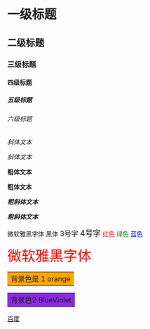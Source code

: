 # 一级标题
## 二级标题
### 三级标题
#### 四级标题
##### 五级标题
###### 六级标题

*斜体文本* 

_斜体文本_

**粗体文本**

__粗体文本__

***粗斜体文本***

___粗斜体文本___

<font face="微软雅黑" >微软雅黑字体</font>
<font face="黑体" >黑体</font>
<font size=3 >3号字</font>
<font size=4 >4号字</font>
<font color=#FF0000 >红色</font>
<font color=#008000 >绿色</font>
<font color=#0000FF >蓝色</font>

<font face="微软雅黑" size=6 color=#FF0000 >微软雅黑字体</font>

<table><tr><td bgcolor=orange> 背景色是 1 orange</td></tr></table>
<table><tr><td bgcolor= BlueViolet > 背景色2 BlueViolet </td></tr></table>

<a href="baidu.com">百度</a>